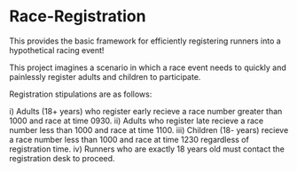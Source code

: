 # Race-Registration
This provides the basic framework for efficiently registering runners into a hypothetical racing event!

This project imagines a scenario in which a race event needs to quickly and painlessly register adults and children to participate.

Registration stipulations are as follows:

i) Adults (18+ years) who register early recieve a race number greater than 1000 and race at time 0930.
ii) Adults who register late recieve a race number less than 1000 and race at time 1100.
iii) Children (18- years) recieve a race number less than 1000 and race at time 1230 regardless of registration time.
iv) Runners who are exactly 18 years old must contact the registration desk to proceed.

